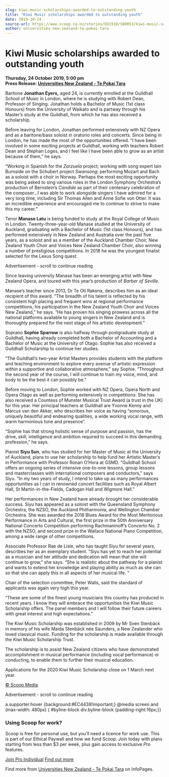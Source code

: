 ```yaml
---
slug: kiwi-music-scholarships-awarded-to-outstanding-youth
title: "Kiwi Music scholarships awarded to outstanding youth"
date: 2019-10-24
source-url: https://www.scoop.co.nz/stories/ED1910/S00053/kiwi-music-scholarships-awarded-to-outstanding-youth.htm
author: universities-new-zealand-te-pokai-tara
---
```

Kiwi Music scholarships awarded to outstanding youth
====================================================

**Thursday, 24 October 2019, 5:00 pm**  
**Press Release: [Universities New Zealand - Te Pokai Tara](https://info.scoop.co.nz/Universities_New_Zealand_-_Te_Pokai_Tara)**

Baritone **Jonathan Eyers,** aged 24, is currently enrolled at the Guildhall School of Music in London, where he is studying with Robert Dean, Professor of Singing. Jonathan holds a Bachelor of Music (1st class Honours) from the University of Waikato and is partway through his Master’s study at the Guildhall, from which he has also received a scholarship.

Before leaving for London, Jonathan performed extensively with NZ Opera and as a baritone/bass soloist in oratorio roles and concerts. Since being in London, he has made the most of the opportunities offered. “I have been involved in some exciting projects at Guildhall, working with teachers Robert Dean and Stephan Loges, and I feel like I have been able to grow as an artist because of them,” he says.

“Working in Spanish for the _Zarzuela_ project; working with song expert Iain Burnside on the Schubert project _Swansong_; performing Mozart and Bach as a soloist with a choir in Norway. Perhaps the most exciting opportunity was being asked to sing various roles in the London Symphony Orchestra’s production of Bernstein’s _Candide_ as part of their centenary celebration of the composer…I was able to work alongside singers I have admired for a very long time, including Sir Thomas Allen and Anne Sofie von Otter. It was an incredible experience and encouraged me to continue to strive to make this my career.”

Tenor **Manase Latu** is being funded to study at the Royal College of Music in London. Twenty-three-year-old Manase studied at the University of Auckland, graduating with a Bachelor of Music (1st class Honours), and has performed extensively in New Zealand and Australia over the past five years, as a soloist and as a member of the Auckland Chamber Choir, New Zealand Youth Choir and Voices New Zealand Chamber Choir, also winning a number of prestigious competitions. In 2018 he was the youngest finalist selected for the Lexus Song quest.

Advertisement - scroll to continue reading





Since leaving university Manase has been an emerging artist with New Zealand Opera, and toured with this year’s production of _Barber of Seville_.

Manase’s teacher since 2013, Dr Te Oti Rakena, describes him as an ideal recipient of this award. “The breadth of his talent is reflected by his consistent high placing and frequent wins at regional performance competitions, his participation in the New Zealand Youth Choir and Voices New Zealand,” he says. “He has proven his singing prowess across all the national platforms available to young singers in New Zealand and is thoroughly prepared for the next stage of his artistic development.”

Soprano **Sophie Sparrow** is also halfway through postgraduate study at Guildhall, having already completed both a Bachelor of Accounting and a Bachelor of Music at the University of Otago. Sophie has also received a Guildhall Scholarship to continue her studies.

“The Guildhall’s two-year Artist Masters provides students with the platform and teaching environment to explore every avenue of artistic expression within a supportive and collaborative atmosphere,” say Sophie. “Throughout the second year of the course, I will continue to train my voice, mind, and body to be the best it can possibly be.”

Before moving to London, Sophie worked with NZ Opera, Opera North and Opera Otago as well as performing extensively in competitions. She has also received a Countess of Munster Musical Trust Award (a trust in the UK) for this year. Her principal teachers at Guildhall are Yvonne Kenny and Marcus van den Akker, who describes her voice as having “sonorous, uniquely beautiful and endearing qualities, a wide working vocal range, with warm harmonious tone and presence”.

“Sophie has that strong holistic sense of purpose and passion, has the drive, skill, intelligence and ambition required to succeed in this demanding profession,” he says.

Pianist **Siyu Sun**, who has studied for her Master of Music at the University of Auckland, plans to use her scholarship to help fund her Artistic Master’s in Performance with Professor Ronan O’Hora at GSMD. “Guildhall School offers an ongoing series of intensive one-to-one lessons, group lessons and masterclasses with international composers and conductors,” says Siyu. “In my two years of study, I intend to take up as many performances opportunities as I can in renowned concert facilities such as Royal Albert Hall, St Martin-in-the-Fields, Cadogan Hall and Wigmore Hall.”

Her performances in New Zealand have already brought her considerable success. Siyu has appeared as a soloist with the Queensland Symphony Orchestra, the NZSO, the Auckland Philharmonia, and Wellington Chamber Orchestra. She was awarded the 2018 Blues Award for the Most Meritorious Performance in Arts and Cultural, the first prize in the 50th Anniversary National Concerto Competition performing Rachmaninoff’s Concerto No. 2 with the NZSO, and second prize in the Wallace National Piano Competition, among a wide range of other competitions.

Associate Professor Rae de Lisle, who has taught Siyu for several years, describes her as an exemplary student. “Siyu has yet to reach her potential as a musician and her attitude and dedication will mean that she will continue to grow,” she says. “She is realistic about the pathway for a pianist and wants to extend her knowledge and playing ability as much as she can so that she can apply this in all aspects of her musical life. “

Chair of the selection committee, Peter Walls, said the standard of applicants was again very high this year.

“These are some of the finest young musicians this country has produced in recent years. I know they will embrace the opportunities the Kiwi Music Scholarship offers. The panel members and I will follow their future careers with great interest and high expectations.”

The Kiwi Music Scholarship was established in 2009 by Mr Sven Stenbäck in memory of his wife Maida Stenbäck née Saunders, a New Zealander who loved classical music. Funding for the scholarship is made available through the Kiwi Music Scholarship Trust.

The scholarship is to assist New Zealand citizens who have demonstrated accomplishment in musical performance (including vocal performance) or conducting, to enable them to further their musical education.

Applications for the 2020 Kiwi Music Scholarship close on 1 March next year.

  

[© Scoop Media](http://www.scoop.co.nz/about/terms.html)  

Advertisement - scroll to continue reading



a.supporter:hover {background:#EC4438!important;} @media screen and (max-width: 480px) { #byline-block div.byline-block {padding-right:16px;}}

### Using Scoop for work?

Scoop is free for personal use, but you’ll need a licence for work use. This is part of our Ethical Paywall and how we fund Scoop. Join today with plans starting from less than $3 per week, plus gain access to exclusive _Pro_ features.  
  
[Join Pro Individual](https://pro.scoop.co.nz/Individual/?from=ProIn24) [Find out more](https://pro.scoop.co.nz/using-scoop-for-work/?from=ProIn24)

Find more from [Universities New Zealand - Te Pokai Tara](https://info.scoop.co.nz/Universities_New_Zealand_-_Te_Pokai_Tara) on InfoPages.
